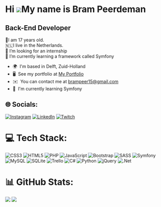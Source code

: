 Hi ![](https://user-images.githubusercontent.com/18350557/176309783-0785949b-9127-417c-8b55-ab5a4333674e.gif)My name is Bram Peerdeman
======================================================================================================================================

Back-End Developer
--------------------

💯I am 17 years old. <br>
🇳🇱I live in the Netherlands. <br> 
🤝 I’m looking for an internship <br>
🌱 I’m currently learning a framework called Symfony

*   🌍  I'm based in Delft, Zuid-Holland
*   🖥️  See my portfolio at [My Portfolio](https://87268.stu.sd-lab.nl/Portfolio/)
*   ✉️  You can contact me at [brampeer15@gmail.com](mailto:brampeer15@gmail.com)
*   🧠  I'm currently learning Symfony

## 🌐 Socials:
[![Instagram](https://img.shields.io/badge/Instagram-%23E4405F.svg?logo=Instagram&logoColor=white)](https://instagram.com/brampr__) [![LinkedIn](https://img.shields.io/badge/LinkedIn-%230077B5.svg?logo=linkedin&logoColor=white)](https://www.linkedin.com/in/bram-peerdeman-8a52a122b/) [![Twitch](https://img.shields.io/badge/Twitch-%239146FF.svg?logo=Twitch&logoColor=white)](https://twitch.tv/deaszyy) 

# 💻 Tech Stack:
![CSS3](https://img.shields.io/badge/css3-%231572B6.svg?style=for-the-badge&logo=css3&logoColor=white) ![HTML5](https://img.shields.io/badge/html5-%23E34F26.svg?style=for-the-badge&logo=html5&logoColor=white) ![PHP](https://img.shields.io/badge/php-%23777BB4.svg?style=for-the-badge&logo=php&logoColor=white) ![JavaScript](https://img.shields.io/badge/javascript-%23323330.svg?style=for-the-badge&logo=javascript&logoColor=%23F7DF1E) ![Bootstrap](https://img.shields.io/badge/bootstrap-%23563D7C.svg?style=for-the-badge&logo=bootstrap&logoColor=white) ![SASS](https://img.shields.io/badge/SASS-hotpink.svg?style=for-the-badge&logo=SASS&logoColor=white) ![Symfony](https://img.shields.io/badge/symfony-%23000000.svg?style=for-the-badge&logo=symfony&logoColor=white) ![MySQL](https://img.shields.io/badge/mysql-%2300f.svg?style=for-the-badge&logo=mysql&logoColor=white) ![SQLite](https://img.shields.io/badge/sqlite-%2307405e.svg?style=for-the-badge&logo=sqlite&logoColor=white) ![Trello](https://img.shields.io/badge/Trello-%23026AA7.svg?style=for-the-badge&logo=Trello&logoColor=white) ![C#](https://img.shields.io/badge/c%23-%23239120.svg?style=for-the-badge&logo=c-sharp&logoColor=white) ![Python](https://img.shields.io/badge/python-3670A0?style=for-the-badge&logo=python&logoColor=ffdd54) ![jQuery](https://img.shields.io/badge/jquery-%230769AD.svg?style=for-the-badge&logo=jquery&logoColor=white) ![.Net](https://img.shields.io/badge/.NET-5C2D91?style=for-the-badge&logo=.net&logoColor=white) 
# 📊 GitHub Stats:
![](https://github-readme-stats.vercel.app/api?username=BramPeerdeman&theme=midnight-purple&hide_border=false&include_all_commits=true&count_private=true)
![](https://github-readme-stats.vercel.app/api/top-langs/?username=BramPeerdeman&theme=midnight-purple&hide_border=false&include_all_commits=true&count_private=true&layout=compact)
